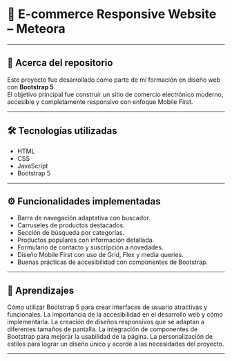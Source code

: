 # 📌 E-commerce Responsive Website – Meteora

---

## 📂 Acerca del repositorio

Este proyecto fue desarrollado como parte de mi formación en diseño web con **Bootstrap 5**.  
El objetivo principal fue construir un sitio de comercio electrónico moderno, accesible y completamente responsivo con enfoque Mobile First.

---

## 🛠️ Tecnologías utilizadas

- HTML  
- CSS  
- JavaScript  
- Bootstrap 5

---

## ⚙️ Funcionalidades implementadas

- Barra de navegación adaptativa con buscador.  
- Carruseles de productos destacados.  
- Sección de búsqueda por categorías.  
- Productos populares con información detallada.  
- Formulario de contacto y suscripción a novedades.  
- Diseño Mobile First con uso de Grid, Flex y media queries.  
- Buenas prácticas de accesibilidad con componentes de Bootstrap.

---

## 🚀 Aprendizajes

Cómo utilizar Bootstrap 5 para crear interfaces de usuario atractivas y funcionales.
La importancia de la accesibilidad en el desarrollo web y cómo implementarla.
La creación de diseños responsivos que se adaptan a diferentes tamaños de pantalla.
La integración de componentes de Bootstrap para mejorar la usabilidad de la página.
La personalización de estilos para lograr un diseño único y acorde a las necesidades del proyecto.

---
